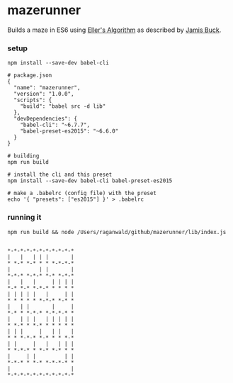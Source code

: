 # mazerunner

Builds a maze in ES6 using [Eller's Algorithm](http://www.neocomputer.org/projects/eller.html) as described by [Jamis Buck](http://weblog.jamisbuck.org/2010/12/29/maze-generation-eller-s-algorithm).

### setup

```
npm install --save-dev babel-cli

# package.json
{
  "name": "mazerunner",
  "version": "1.0.0",
  "scripts": {
    "build": "babel src -d lib"
  },
  "devDependencies": {
    "babel-cli": "~6.7.7",
    "babel-preset-es2015": "~6.6.0"
  }
}

# building
npm run build

# install the cli and this preset
npm install --save-dev babel-cli babel-preset-es2015

# make a .babelrc (config file) with the preset
echo '{ "presets": ["es2015"] }' > .babelrc
```

### running it

```
npm run build && node /Users/raganwald/github/mazerunner/lib/index.js


*-*-*-*-*-*-*-*-*-*-*
|   |   | | |       |
* *-* *-* * * *-*-*-*
|         | |       |
*-*-* *-*-* *-* *-*-*
|   |   |     | | | |
*-* *-* *-*-* * * * *
| | | | |   |     | |
* * * * * *-*-* *-* *
|   | |       |     |
*-* * *-*-* *-*-*-* *
|   | | |   | | | | |
* *-* * *-* * * * * *
| | |     |   | |   |
* * *-*-* *-* * * *-*
| |     |   |   | | |
* *-*-* * *-* *-* * *
|     | |         | |
*-*-* * *-* *-*-*-* *
|                   |
*-*-*-*-*-*-*-*-*-*-*
```
